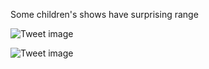 Some children's shows have surprising range


![Tweet image](/assets/crosspoast/Gn3E1pUaUAAL2uL.jpg)

![Tweet image](/assets/crosspoast/Gn3E1srbAAAarNG.jpg)

